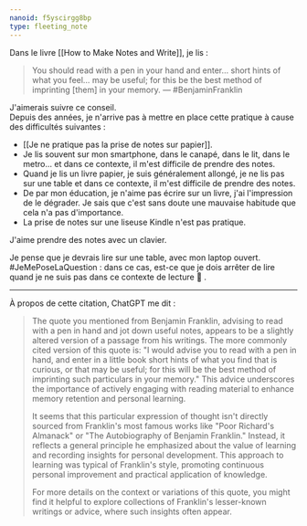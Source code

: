 ```yaml
---
nanoid: f5yscirgg8bp
type: fleeting_note
---
```

Dans le livre [[How to Make Notes and Write]], je lis :

> You should read with a pen in your hand and enter… short hints of what you feel… may be useful; for this be the best method of imprinting \[them\] in your memory. — #BenjaminFranklin

J'aimerais suivre ce conseil.  
Depuis des années, je n'arrive pas à mettre en place cette pratique à cause des difficultés suivantes :

- [[Je ne pratique pas la prise de notes sur papier]].
- Je lis souvent sur mon smartphone, dans le canapé, dans le lit, dans le metro… et dans ce contexte, il m'est difficile de prendre des notes.
- Quand je lis un livre papier, je suis généralement allongé, je ne lis pas sur une table et dans ce contexte, il m'est difficile de prendre des notes.
- De par mon éducation, je n'aime pas écrire sur un livre, j'ai l'impression de le dégrader. Je sais que c'est sans doute une mauvaise habitude que cela n'a pas d'importance.
- La prise de notes sur une liseuse Kindle n'est pas pratique.

J'aime prendre des notes avec un clavier.

Je pense que je devrais lire sur une table, avec mon laptop ouvert.  
#JeMePoseLaQuestion : dans ce cas, est-ce que je dois arrêter de lire quand je ne suis pas dans ce contexte de lecture 🤔 .

---

À propos de cette citation, ChatGPT me dit :

> The quote you mentioned from Benjamin Franklin, advising to read with a pen in hand and jot down useful notes, appears to be a slightly altered version of a passage from his writings. The more commonly cited version of this quote is: "I would advise you to read with a pen in hand, and enter in a little book short hints of what you find that is curious, or that may be useful; for this will be the best method of imprinting such particulars in your memory." This advice underscores the importance of actively engaging with reading material to enhance memory retention and personal learning.
> 
> It seems that this particular expression of thought isn't directly sourced from Franklin's most famous works like "Poor Richard's Almanack" or "The Autobiography of Benjamin Franklin." Instead, it reflects a general principle he emphasized about the value of learning and recording insights for personal development. This approach to learning was typical of Franklin's style, promoting continuous personal improvement and practical application of knowledge.
> 
> For more details on the context or variations of this quote, you might find it helpful to explore collections of Franklin's lesser-known writings or advice, where such insights often appear.
